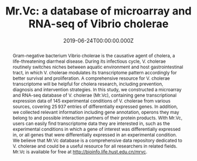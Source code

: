 ﻿---
title: "Mr.Vc: a database of microarray and RNA-seq of Vibrio cholerae"
publication_types: ["2"]
# Author notes (optional)
authors: 
  - Zhiyuan Zhang
  - Guozhong Chen
  - Jun Hu
  - Wajid Hussain
  - Fenxia Fan
  - Yalin Yang
  - Zhigang Zhou
  - Xiaodong Fang
  - Jun Zhu
  - Weihua-Chen




# Author notes (optional)
author_notes: []

publication_short: 
abstract: >-
   Gram-negative bacterium Vibrio cholerae is the causative agent of cholera, a life-threatening diarrheal disease. During its infectious cycle, V. cholerae routinely switches niches between aquatic environment and host gastrointestinal tract, in which V. cholerae modulates its transcriptome pattern accordingly for better survival and proliferation. A comprehensive resource for V. cholerae transcriptome will be helpful for cholera research, including prevention, diagnosis and intervention strategies. In this study, we constructed a microarray and RNA-seq database of V. cholerae (Mr.Vc), containing gene transcriptional expression data of 145 experimental conditions of V. cholerae from various sources, covering 25 937 entries of differentially expressed genes. In addition, we collected relevant information including gene annotation, operons they may belong to and possible interaction partners of their protein products. With Mr.Vc, users can easily find transcriptome data they are interested in, such as the experimental conditions in which a gene of interest was differentially expressed in, or all genes that were differentially expressed in an experimental condition. We believe that Mr.Vc database is a comprehensive data repository dedicated to V. cholerae and could be a useful resource for all researchers in related fields. Mr.Vc is available for free at http://bioinfo.life.hust.edu.cn/mrvc.

draft: false
featured: ture

slides: null
url_pdf: 'https://academic.oup.com/database/article-pdf/doi/10.1093/database/baz069/28878059/baz069.pdf'
image:
  caption: ""
  focal_point: ""
  preview_only: false
summary: ""
url_dataset: ""
url_project: ""
url_source: ""
url_video: ""

doi: 10.1093/database/baz069
tags:
  - Database
publication: Database
projects: []
date: 2019-06-24T00:00:00.000Z
url_slides: ""
publishDate: 2017-01-01T00:00:00.000Z
url_poster: ""
url_code: ""
---

